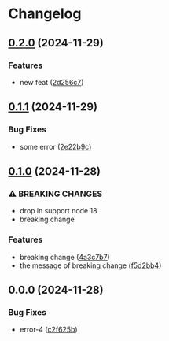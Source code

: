 # Changelog

## [0.2.0](https://github.com/unnoq/unnoq-monorepo-release-playground/compare/test-b-v0.1.1...test-b-v0.2.0) (2024-11-29)


### Features

* new feat ([2d256c7](https://github.com/unnoq/unnoq-monorepo-release-playground/commit/2d256c7549215949687fb6f5afc33f2e8cb7ce00))

## [0.1.1](https://github.com/unnoq/unnoq-monorepo-release-playground/compare/test-b-v0.1.0...test-b-v0.1.1) (2024-11-29)


### Bug Fixes

* some error ([2e22b9c](https://github.com/unnoq/unnoq-monorepo-release-playground/commit/2e22b9cf09233a42121986dfbe4dbef30b649458))

## [0.1.0](https://github.com/unnoq/unnoq-monorepo-release-playground/compare/test-b-v0.0.0...test-b-v0.1.0) (2024-11-28)


### ⚠ BREAKING CHANGES

* drop in support node 18
* breaking change

### Features

* breaking change ([4a3c7b7](https://github.com/unnoq/unnoq-monorepo-release-playground/commit/4a3c7b746bb9bd89337d973b88b2710c1e2d08a2))
* the message of breaking change ([f5d2bb4](https://github.com/unnoq/unnoq-monorepo-release-playground/commit/f5d2bb4050d18ca5c77b319c2fdf2f85320ecd14))

## 0.0.0 (2024-11-28)


### Bug Fixes

* error-4 ([c2f625b](https://github.com/unnoq/unnoq-monorepo-release-playground/commit/c2f625b2b3a4de75c11a0d0995106a5c4ded97fe))
